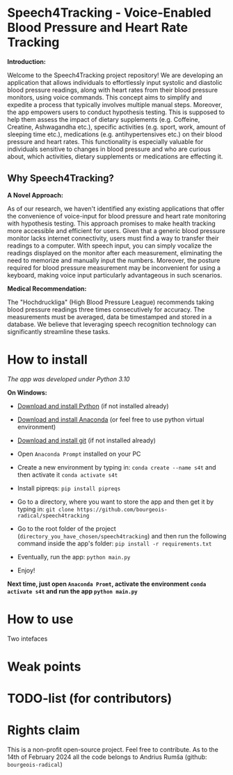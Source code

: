 # Speech4Tracking - Voice-Enabled Blood Pressure and Heart Rate Tracking

**Introduction:**

Welcome to the Speech4Tracking project repository! We are developing an application that allows 
individuals to effortlessly input systolic and diastolic blood pressure readings, 
along with heart rates from their blood pressure monitors, using voice commands. This concept aims to simplify 
and expedite a process that typically involves multiple manual steps. Moreover, the app empowers 
users to conduct hypothesis testing. This is supposed to help them assess the impact of dietary supplements 
(e.g. Coffeine, Creatine, Ashwagandha etc.), specific activities (e.g. sport, work, amount of sleeping time etc.), 
medications (e.g. antihypertensives etc.) on their blood pressure and heart rates.
This functionality is especially valuable for individuals sensitive to changes in blood pressure and who are curious about,
which activities, dietary supplements or medications are effecting it. 

## Why Speech4Tracking?

**A Novel Approach:**

As of our research, we haven't identified any existing applications that offer the convenience of voice-input for 
blood pressure and heart rate monitoring with hypothesis testing. This approach promises to make health tracking more accessible 
and efficient for users. Given that a generic blood pressure monitor lacks internet connectivity, users must 
find a way to transfer their readings to a computer. With speech input, you can simply 
vocalize the readings displayed on the monitor after each measurement, eliminating the 
need to memorize and manually input the numbers. Moreover, the posture required for 
blood pressure measurement may be inconvenient for using a keyboard, making voice 
input particularly advantageous in such scenarios.

**Medical Recommendation:**

The "Hochdruckliga" (High Blood Pressure League) recommends taking blood pressure readings three times consecutively 
for accuracy. The measurements must be averaged, data be timestamped and stored 
in a database. We believe that leveraging speech recognition technology can significantly streamline these tasks. 

# How to install

_The app was developed under Python 3.10_

**On Windows:**

- [Download and install Python](https://www.python.org/downloads/release/python-31011/) (if not installed already)


- [Download and install Anaconda](https://www.anaconda.com/download) (or feel free to use python virtual environment)


- [Download and install git](https://git-scm.com/downloads) (if not installed already)


- Open `Anaconda Prompt` installed on your PC


- Create a new environment by typing in: `conda create --name s4t` and then activate it `conda activate s4t`


- Install pipreqs: `pip install pipreqs`


- Go to a directory, where you want to store the app and then get it by typing in: `git clone https://github.com/bourgeois-radical/speech4tracking`


- Go to the root folder of the project (`directory_you_have_chosen/speech4tracking`) and then run the following command inside the app's folder: `pip install -r requirements.txt`


- Eventually, run the app: `python main.py`


- Enjoy!


**Next time, just open `Anaconda Promt`, activate the environment `conda activate s4t` and run the app `python main.py`**


# How to use
Two intefaces

# Weak points

# TODO-list (for contributors)

# Rights claim
This is a non-profit open-source project. Feel free to contribute. As to the 14th of February 2024 all the code belongs to
Andrius Rumša (github: `bourgeois-radical`)


